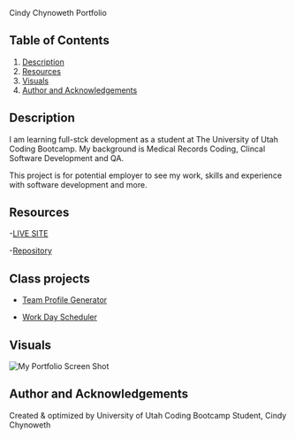  Cindy Chynoweth Portfolio

## Table of Contents

1. [Description](#description)
2. [Resources](#resources)
3. [Visuals](#visuals)
4. [Author and Acknowledgements](#author-and-acknowledgements)

## Description

I am learning full-stck development as a student at The University of Utah Coding Bootcamp.  My background is Medical Records Coding, Clincal Software Development and QA.

This project is for potential employer to see my work, skills and experience with software development and more.

## Resources

-[LIVE SITE](https://cinderbeast.github.io/Portfolio/)

-[Repository](https://github.com/Cinderbeast/Portfolio)

## Class projects          

- [Team Profile Generator](https://github.com/Cinderbeast/Team-Profile-Generator)

- [Work Day Scheduler](https://github.com/Cinderbeast/Third-Party-APIs)



## Visuals


![My Portfolio Screen Shot](./assets/images/my-portfolio.png)

## Author and Acknowledgements

Created & optimized by University of Utah Coding Bootcamp Student, Cindy Chynoweth
